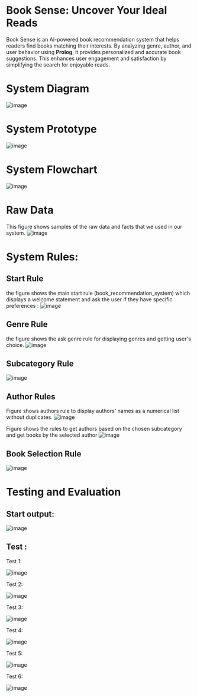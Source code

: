 # Book Sense: Uncover Your Ideal Reads 
Book Sense is an AI-powered book recommendation system that helps readers find books matching their interests. By analyzing genre, author, and user behavior using __Prolog__, it provides personalized and accurate book suggestions. This enhances user engagement and satisfaction by simplifying the search for enjoyable reads.

# System Diagram
![image](https://github.com/user-attachments/assets/f5a88670-0f1c-41ed-8933-99891fba54c3)

# System Prototype 
![image](https://github.com/user-attachments/assets/14975c0a-e4c1-43df-a62b-fe17320297cc)

# System Flowchart 
![image](https://github.com/user-attachments/assets/32a7c2c2-c065-46a8-b6be-ca0d263102e2)

# Raw Data
This figure shows samples of the raw data and facts that we used in our system.
![image](https://github.com/user-attachments/assets/ce1bc682-48b7-4782-a896-5f811e9a5293)

# System Rules:
## Start Rule
the figure shows the main start rule (book_recommendation_system) which displays a welcome statement and ask the user if they have specific preferences :
![image](https://github.com/user-attachments/assets/9cddb7d5-b4d7-4565-819d-6923e752936d)

## Genre Rule
the figure shows the ask genre rule for displaying genres and getting user's choice.
![image](https://github.com/user-attachments/assets/7e4b9af5-f952-4aab-a77d-32e707cb7785)
## Subcategory Rule
![image](https://github.com/user-attachments/assets/c0e9aa15-7fbd-468a-9181-23200b1255a6)

## Author Rules
Figure shows authors rule to display authors' names as a numerical list without duplicates.
![image](https://github.com/user-attachments/assets/38b435b1-f784-4660-a4c4-0faf09ecf7f7)


Figure shows the rules to get authors based on the chosen subcategory and get books by the selected author
![image](https://github.com/user-attachments/assets/07cf001d-e7ce-45a8-80e7-616d2cf5065f)

## Book Selection Rule
![image](https://github.com/user-attachments/assets/10a8cce6-2250-460d-8906-0341f8a5a175)

# Testing and Evaluation
## Start output: 

![image](https://github.com/user-attachments/assets/7eb3528a-cae8-48ba-9d66-e9fadfdcbeba)

## Test :

Test 1: 

![image](https://github.com/user-attachments/assets/53321a07-8096-41d3-a7e0-ad055705735d)

Test 2:

![image](https://github.com/user-attachments/assets/2d428018-13f2-4fc2-bfd4-99eaebdbcc13)

Test 3:

![image](https://github.com/user-attachments/assets/bd84bb92-68ec-4b91-84e0-2c840475620a)

Test 4:

![image](https://github.com/user-attachments/assets/f4799d5b-edfd-4f98-bb95-e8aa62bc2ad0)

Test 5:

![image](https://github.com/user-attachments/assets/dc73879e-8a8b-4cc2-8a1c-ac6246849e30)

Test 6:

![image](https://github.com/user-attachments/assets/2fd994d0-3eba-4a9c-a401-218347bf467c)





